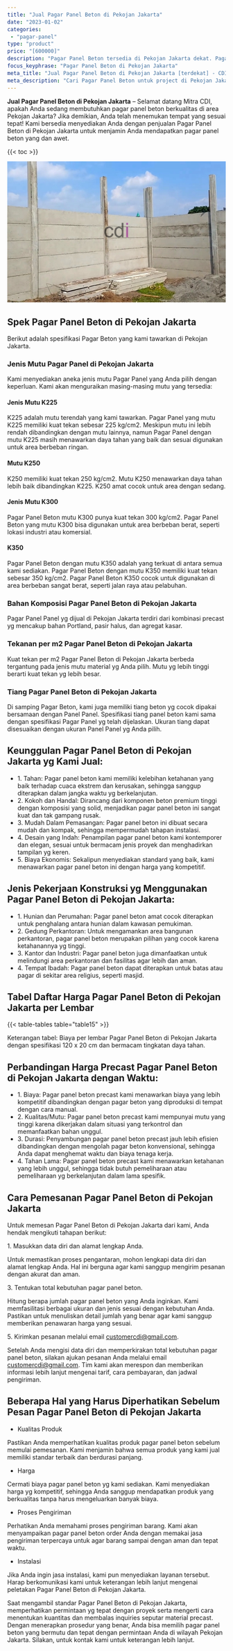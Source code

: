 ```yaml
---
title: "Jual Pagar Panel Beton di Pekojan Jakarta"
date: "2023-01-02"
categories:
 - "pagar-panel"
type: "product"
price: "[600000]"
description: "Pagar Panel Beton tersedia di Pekojan Jakarta dekat. Pagar Panel Beton ini biasanya digunakan dalam proyek pembangunan sebagai pembatas area yang kokoh dan tahan lama. Hubungi kami untuk keterangan lebih lanjut."
focus_keyphrase: "Pagar Panel Beton di Pekojan Jakarta"
meta_title: "Jual Pagar Panel Beton di Pekojan Jakarta [terdekat] - CDI"
meta_description: "Cari Pagar Panel Beton untuk project di Pekojan Jakarta? Kami memiliki Pagar Panel Beton yang berkualitas untuk pagar lahan. Dapatkan penawaran terbaik sekarang."
---
```


**Jual Pagar Panel Beton di Pekojan Jakarta** – Selamat datang Mitra CDI, apakah Anda sedang membutuhkan pagar panel beton berkualitas di area Pekojan Jakarta? Jika demikian, Anda telah menemukan tempat yang sesuai tepat! Kami bersedia menyediakan Anda dengan penjualan Pagar Panel Beton di Pekojan Jakarta untuk menjamin Anda mendapatkan pagar panel beton yang dan awet.

{{< toc >}}

![Jual Pagar Panel Beton di Pekojan Jakarta](/images/pagar-panel/pagar-panel-09.jpg)

## Spek Pagar Panel Beton di Pekojan Jakarta

Berikut adalah spesifikasi Pagar Beton yang kami tawarkan di Pekojan Jakarta.

### Jenis Mutu Pagar Panel di Pekojan Jakarta

Kami menyediakan aneka jenis mutu Pagar Panel yang Anda pilih dengan keperluan. Kami akan menguraikan masing-masing mutu yang tersedia:

#### Jenis Mutu K225

K225 adalah mutu terendah yang kami tawarkan. Pagar Panel yang mutu K225 memiliki kuat tekan sebesar 225 kg/cm2. Meskipun mutu ini lebih rendah dibandingkan dengan mutu lainnya, namun Pagar Panel dengan mutu K225 masih menawarkan daya tahan yang baik dan sesuai digunakan untuk area berbeban ringan.

#### Mutu K250

K250 memiliki kuat tekan 250 kg/cm2. Mutu K250 menawarkan daya tahan lebih baik dibandingkan K225. K250 amat cocok untuk area dengan sedang.

#### Jenis Mutu K300

Pagar Panel Beton mutu K300 punya kuat tekan 300 kg/cm2. Pagar Panel Beton yang mutu K300 bisa digunakan untuk area berbeban berat, seperti lokasi industri atau komersial.

#### K350

Pagar Panel Beton dengan mutu K350 adalah yang terkuat di antara semua kami sediakan. Pagar Panel Beton dengan mutu K350 memiliki kuat tekan sebesar 350 kg/cm2. Pagar Panel Beton K350 cocok untuk digunakan di area berbeban sangat berat, seperti jalan raya atau pelabuhan.

### Bahan Komposisi Pagar Panel Beton di Pekojan Jakarta

Pagar Panel Panel yg dijual di Pekojan Jakarta terdiri dari kombinasi precast yg mencakup bahan Portland, pasir halus, dan agregat kasar.

### Tekanan per m2 Pagar Panel Beton di Pekojan Jakarta

Kuat tekan per m2 Pagar Panel Beton di Pekojan Jakarta berbeda tergantung pada jenis mutu material yg Anda pilih. Mutu yg lebih tinggi berarti kuat tekan yg lebih besar.

### Tiang Pagar Panel Beton di Pekojan Jakarta

Di samping Pagar Beton, kami juga memiliki tiang beton yg cocok dipakai bersamaan dengan Panel Panel. Spesifikasi tiang panel beton kami sama dengan spesifikasi Pagar Panel yg telah dijelaskan. Ukuran tiang dapat disesuaikan dengan ukuran Panel Panel yg Anda pilih.

## Keunggulan Pagar Panel Beton di Pekojan Jakarta yg Kami Jual:

*   1\. Tahan: Pagar panel beton kami memiliki kelebihan ketahanan yang baik terhadap cuaca ekstrem dan kerusakan, sehingga sanggup diterapkan dalam jangka waktu yg berkelanjutan.
*   2\. Kokoh dan Handal: Dirancang dari komponen beton premium tinggi dengan komposisi yang solid, menjadikan pagar panel beton ini sangat kuat dan tak gampang rusak.
*   3\. Mudah Dalam Pemasangan: Pagar panel beton ini dibuat secara mudah dan kompak, sehingga mempermudah tahapan instalasi.
*   4\. Desain yang Indah: Penampilan pagar panel beton kami kontemporer dan elegan, sesuai untuk bermacam jenis proyek dan menghadirkan tampilan yg keren.
*   5\. Biaya Ekonomis: Sekalipun menyediakan standard yang baik, kami menawarkan pagar panel beton ini dengan harga yang kompetitif.

## Jenis Pekerjaan Konstruksi yg Menggunakan Pagar Panel Beton di Pekojan Jakarta:

*   1\. Hunian dan Perumahan: Pagar panel beton amat cocok diterapkan untuk penghalang antara hunian dalam kawasan pemukiman.
*   2\. Gedung Perkantoran: Untuk mengamankan area bangunan perkantoran, pagar panel beton merupakan pilihan yang cocok karena ketahanannya yg tinggi.
*   3\. Kantor dan Industri: Pagar panel beton juga dimanfaatkan untuk melindungi area perkantoran dan fasilitas agar lebih dan aman.
*   4\. Tempat Ibadah: Pagar panel beton dapat diterapkan untuk batas atau pagar di sekitar area religius, seperti masjid.

## Tabel Daftar Harga Pagar Panel Beton di Pekojan Jakarta per Lembar

{{< table-tables table="table15" >}}

Keterangan tabel: Biaya per lembar Pagar Panel Beton di Pekojan Jakarta dengan spesifikasi 120 x 20 cm dan bermacam tingkatan daya tahan.

## Perbandingan Harga Precast Pagar Panel Beton di Pekojan Jakarta dengan Waktu:

*   1\. Biaya: Pagar panel beton precast kami menawarkan biaya yang lebih kompetitif dibandingkan dengan pagar beton yang diproduksi di tempat dengan cara manual.
*   2\. Kualitas/Mutu: Pagar panel beton precast kami mempunyai mutu yang tinggi karena dikerjakan dalam situasi yang terkontrol dan memanfaatkan bahan unggul.
*   3\. Durasi: Penyambungan pagar panel beton precast jauh lebih efisien dibandingkan dengan mengolah pagar beton konvensional, sehingga Anda dapat menghemat waktu dan biaya tenaga kerja.
*   4\. Tahan Lama: Pagar panel beton precast kami menawarkan ketahanan yang lebih unggul, sehingga tidak butuh pemeliharaan atau pemeliharaan yg berkelanjutan dalam lama spesifik.

## Cara Pemesanan Pagar Panel Beton di Pekojan Jakarta

Untuk memesan Pagar Panel Beton di Pekojan Jakarta dari kami, Anda hendak mengikuti tahapan berikut:

1\.  Masukkan data diri dan alamat lengkap Anda.

Untuk memastikan proses pengantaran, mohon lengkapi data diri dan alamat lengkap Anda. Hal ini berguna agar kami sanggup mengirim pesanan dengan akurat dan aman.

3\.  Tentukan total kebutuhan pagar panel beton.

Hitung berapa jumlah pagar panel beton yang Anda inginkan. Kami memfasilitasi berbagai ukuran dan jenis sesuai dengan kebutuhan Anda. Pastikan untuk menuliskan detail jumlah yang benar agar kami sanggup memberikan penawaran harga yang sesuai.

5\.  Kirimkan pesanan melalui email customercdi@gmail.com.

Setelah Anda mengisi data diri dan memperkirakan total kebutuhan pagar panel beton, silakan ajukan pesanan Anda melalui email customercdi@gmail.com. Tim kami akan merespon dan memberikan informasi lebih lanjut mengenai tarif, cara pembayaran, dan jadwal pengiriman.

## Beberapa Hal yang Harus Diperhatikan Sebelum Pesan Pagar Panel Beton di Pekojan Jakarta

*   Kualitas Produk

Pastikan Anda memperhatikan kualitas produk pagar panel beton sebelum memulai pemesanan. Kami menjamin bahwa semua produk yang kami jual memiliki standar terbaik dan berdurasi panjang.
*   Harga

Cermati biaya pagar panel beton yg kami sediakan. Kami menyediakan harga yg kompetitif, sehingga Anda sanggup mendapatkan produk yang berkualitas tanpa harus mengeluarkan banyak biaya.
*   Proses Pengiriman

Perhatikan Anda memahami proses pengiriman barang. Kami akan menyampaikan pagar panel beton order Anda dengan memakai jasa pengiriman terpercaya untuk agar barang sampai dengan aman dan tepat waktu.
*   Instalasi

Jika Anda ingin jasa instalasi, kami pun menyediakan layanan tersebut. Harap berkomunikasi kami untuk keterangan lebih lanjut mengenai peletakan Pagar Panel Beton di Pekojan Jakarta.

Saat mengambil standar Pagar Panel Beton di Pekojan Jakarta, memperhatikan permintaan yg tepat dengan proyek serta mengerti cara menentukan kuantitas dan membalas inquiries seputar material precast. Dengan menerapkan prosedur yang benar, Anda bisa memilih pagar panel beton yang bermutu dan tepat dengan permintaan Anda di wilayah Pekojan Jakarta. Silakan, untuk kontak kami untuk keterangan lebih lanjut.